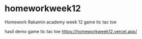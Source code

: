 # homeworkweek12
Homework Rakamin academy week 12 game tic tac toe

hasil demo game tic tac toe
https://homeworkweek12.vercel.app/
